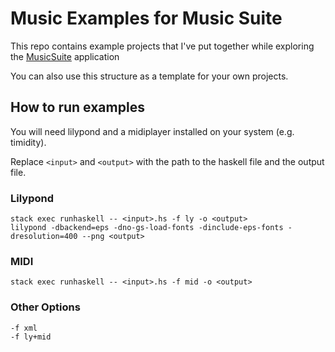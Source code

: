 # Music Examples for Music Suite
This repo contains example projects that I've put together while exploring the 
[MusicSuite](https://github.com/music-suite/music-suite) application

You can also use this structure as a template for your own projects.


## How to run examples
You will need lilypond and a midiplayer installed on your system (e.g. timidity).

Replace `<input>` and `<output>` with the path to the haskell file and the output file.
### Lilypond

```
stack exec runhaskell -- <input>.hs -f ly -o <output>
lilypond -dbackend=eps -dno-gs-load-fonts -dinclude-eps-fonts -dresolution=400 --png <output>
```

### MIDI

```
stack exec runhaskell -- <input>.hs -f mid -o <output>
```

### Other Options
```
-f xml
-f ly+mid
```
